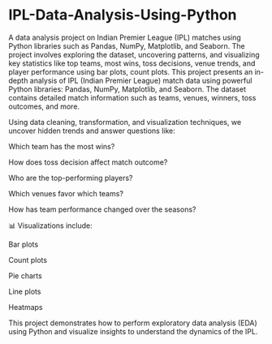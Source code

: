 # IPL-Data-Analysis-Using-Python
A data analysis project on Indian Premier League (IPL) matches using Python libraries such as Pandas, NumPy, Matplotlib, and Seaborn. The project involves exploring the dataset, uncovering patterns, and visualizing key statistics like top teams, most wins, toss decisions, venue trends, and player performance using bar plots, count plots.
This project presents an in-depth analysis of IPL (Indian Premier League) match data using powerful Python libraries: Pandas, NumPy, Matplotlib, and Seaborn. The dataset contains detailed match information such as teams, venues, winners, toss outcomes, and more.

Using data cleaning, transformation, and visualization techniques, we uncover hidden trends and answer questions like:

Which team has the most wins?

How does toss decision affect match outcome?

Who are the top-performing players?

Which venues favor which teams?

How has team performance changed over the seasons?


📊 Visualizations include:

Bar plots

Count plots

Pie charts

Line plots

Heatmaps


This project demonstrates how to perform exploratory data analysis (EDA) using Python and visualize insights to understand the dynamics of the IPL.

